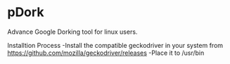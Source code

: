 # pDork
Advance Google Dorking tool for linux users.

Installtion Process
-Install the compatible geckodriver in your system from https://github.com/mozilla/geckodriver/releases
-Place it to /usr/bin

